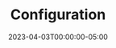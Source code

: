 ---
title: "Configuration"
heading: "Configuration"
description: "Describes the configuration module"
date: 2023-04-03T00:00:00-05:00
weight: 1
aliases:
  - /contribute/desktop/architecture/main/config
---